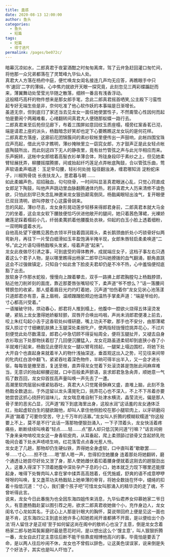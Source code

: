 ```yaml
---
title: 蛊惑
date: 2020-08-13 12:00:00
author: 鱼头
categories: 
  - 鱼头
  - 短篇
tags: 
  - 短篇
  - 得寸进尺
permalink: /pages/be072c/
---
```


暗幕沉凉如水，二郎真君于夜宴酒酣之时匆匆离席，驾了云弁急赶回灌口匆忙间，将他那一众兄弟都落在了灵鹫峰九华仙人处。  
真君大人方落在杨府中庭，便忙唤龙女闺名接连几声均无应答，再瞧眼手中只书'速回'二字的薄绢，心中焦灼就欲开天眼一探究竟，此刻忽见三两彩蝶蹁跹而来，薄翼舞动处莹莹光华随之散落，细辨一番且有浅香浮动。  
这般精巧高杆的物件想来是那女郎手笔，念此二郎真君摇首哂笑,公主殿下刁蛮性起专好无端生些是非，奈何吃准了他心软作妖的本事端是日渐增长。  
虽道无奈，但到底归了家还当去见龙女一面任她使罢性子，不然甭管心性因何而起怕是要闹个两厢难看，心绪翻转间真君大人便随那蚁蝶一路行去。  
二郎真君来至后苑但见廊下，布着三围屏如意回纹玉质座榻，榻旁红案香茗已沏，端是请君上座的派头，杨戬暗念好笑却也定下心要瞧瞧这龙女玩的是何花样。  
二郎真君方落座，这廊前花团锦簇间的素纱软帐里便传出一声鼓响，此帐四围宝珠应声亮起，借此光华才瞧明，薄纱掩映里立一窈窕女郎，方才鼓声正是此女轻点帐底陶鼓所出，而此刻这四下无人的静夜里，竟有丝竹管弦之声与此光华相应而来。  
乐声婉转，这帐中女郎绾着高髻衣衫单薄合体，玲珑身段印于素纱之上，但见她柔臂轻展抚弄，柳腰摇摆腾挪，间或抬起纤巧莲足点弄帐底陶鼓，合以管弦乐曲，莺声软语柔声唱道：
玉足早勾腰，轻衫何处抛
隘径翻浊涛，缠君哪知消
淀粉蛇床子，川椒狗骨烧
长夜扶龙入，思君暮与朝
……  
如此柔媚声色，招招融血，句句挠骨，一时间叫显圣真君眼迷心乱，只觉心窍直成女郎足下陶鼓，叫他声声跳动里血脉翻腾通体灼热，若非真君大人历来清修不谙色欲，只怕此刻早已失念乱神邀来龙女狠劲颠鸾倒凤，杨戬阖眼轻出浊气，复开眼便已双目清明，欲叫停敖寸心这露骨胡来。  
忽的风起，薄纱尽去，龙女身形晃动莲步轻移来得郎君身前，二郎真君本就大马金刀的坐着，这会龙女软下腰肢便恰巧伏进他敞开的腿间，她只着茜色薄裙，光裸娇嫩莲足踩着榻前小几，纤弱柔荑抓着他腰腹处衣袂，仰起的白玉小脸上透着细粉，一双明眸盛着水光。  
自他高处望下便瞧见茜色衣领半开拢着圆润肩头，柔长鹅颈曲折处小巧锁骨好似两弯新月，再往下一片莹白细滑如玉丰盈饱满半掩半现，女郎朱唇轻启柔柔唤道“二爷。”此之片语勾得杨戬喉头发紧，哑着声道“起来”。  
龙女此夜做尽引诱之事，可到底受的得体教养，成就端庄女子，这档子事左右只遇着这么个君子人物，是以哪里瞧得出杨家二郎早已叫她撩拨的血气翻涌，额角直跳这会不过强做镇定，只知自个如此舍下脸皮夫君却仍是不冷不热，心中羞恼便彻底豁了出去。  
放软身子作那水蛇般，慢慢向上蹭着攀去，双手一路拂上郎君胸膛勾上杨戬脖颈，贴近他刀削斧刻的面庞，靠近那菱唇张嘴轻咬下，柔声道“爷不想么？”话一落腰间臂膀忽的收紧，那人蹙着眉目光灼灼盯着她，沉声道“怕伤着你”龙女见状心池荡漾只道郎君亦有意，喜上眉梢，温顺蹭蹭脸颊边他温热手掌柔声道：“端是爷给的，寸心都高兴受着。”  
一语摧破守持，烘动春心，郎君将人推到榻上，他腹中一腔欲火烧得五体滚烫发硬，紧贴上龙女激得她娇躯轻颤，双唇开合唤出呜咽，声尚未消郎君便凑上前去，咬上朱红勾起小舌于这香软处纠缠研磨，嘴上功夫不歇，那手也不安分，由那薄裙探入掠过寸寸细嫩肌肤拂上玉腿深处柔弱牝户，使两指轻拢慢捻挑弄花心，不过片刻便觉此处尽数濡湿，郎君心中急切顾不得妥帖周全，便将玉腿扯开，又褪去自身衣衫取出下处那物扶着怼了几回便沉腰猛入，龙女花路虽道柔韧却到底狭小吞了小半就难行起来，杨戬见此便将龙女一腿以臂弯捞起，一腿架上塌边围栏，将她下处大开自个也直起身来就着半入的物什浅抽深送，垂首观这出入之势，可见往来间带的牝肉红白浪中翻飞，紧紧吞吐着深色物件，半晌可得半出半入，又一会才进长驱，每每皆是撤至首，复送至根，直弄得龙女觉着下处滚烫甚是饱胀此间麻痒难当，无意识的抬起柳腰迎就，口中百般柔声颤语，哀求郎君急急肏弄，顺她意一气捣了数百回，龙女仰首拔高声量叫唤一声先去了一遭。  
高潮里软肉层层纠缠紧贴吞吐，真君大人只觉尾骨酥麻又盛，直堆上脑，此刻不急杨戬全数退出，于外逗留以龙头濡晃牝口，挑弄花心也不深入，不上不下吊着亦要她尝尝这抓心挠肝的滋味儿，龙女喘息难自制下处津水横流，晶莹流光，偏是那人骨子里的恶劣凸显，沉声道“殿下到底海里出身，这般水润”这话羞的龙女通体泛红，抬起虚软白生的腿欲踹他，却叫人拿住他侧脸咬在那小腿软肉上，以牙研磨闷声道“踹着了可要你受苦，守上千万年的活寡。”龙女叫人折腾的模糊软糯道“你这般要上不上，莫不是不行”此话一落那物便狠劲涌入，一下子顶着头，龙女快活着疼痛些，断断续续叫唤着“轻点……轻.……点”那人却只低沉笑问道“行嘛？”话言间俯下身来亲吻啃咬龙女这一身香软皮肉，从耳垂起，爬上柔颈舔过锁骨又含起娇乳吮吸间合着下处水声啧啧生响，红花落雪点点春光惹人怜。  
龙女走了几趟，那物却仍生硬似铁，弄得她全身虚软，口中直叫着“歇歇罢……爷……寸心……担不住……嗯”那人嗯一声，忽得扣住她腰身 连着那处将她翻转，磨个通透让她尝尽好处又泄了身，那人使她雌伏着扣着腰身便就着这刚去的趟狠劲出入，这番入得深下下顶着她腹中深处孕产子息的小口，她本就乏力现下哪里还能撑起身，唯得下处臀肉叫人拿在掌中揉弄高高翘着，任凭施威，舒爽的语不成意咿咿呀呀的叫唤，复又盏茶功夫杨戬贴上她单薄的脊背，将她全数拢在怀中，缱绻的扣着十指低沉道：“寸心，我们要个孩子吧”可惜龙女叫那涌入的精华烫的走了魂，不曾听得此言。  
说来，龙女今日此番施为也全因东海四姐传来消息，九华仙君养女仰慕她家二爷日久，有意邀杨戬赴宴以图引荐之用，欲求二郎真君收她做个小，充作身边人，龙女闺名寸心龙如其名，于这心上人那是针眼大的胸怀，莫说带回府上便是见这一面也是不肯，这东海四公主到底长她许多心知她若闹开谁都拂不开面，是以便给出个办法'将人留住才是正经'至于如何留这尚在阁中的敖听心也没了主意，倒是龙女念着杨家二郎与她耳鬓厮磨时最是愿花时间，是以想出这么个'馊主意'，叫人狠狠折腾一番，龙女自此打定主意往后断不能干些靠皮相博他高兴的事，毕竟怕是要丢了命，是以两人往后吵闹不休，龙女也不曾假以辞色，让这美色误误家，说来倒是失了个好法子，其实也是叫人吓怕了。
